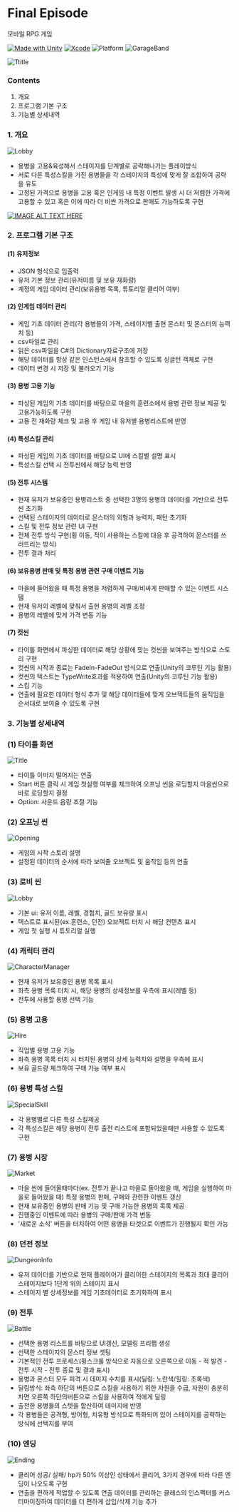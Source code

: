 # Final Episode

모바일 RPG 게임

[![Made with Unity](https://img.shields.io/badge/Made%20with-Unity-57b9d3.svg?style=flat&logo=unity)](https://unity3d.com)         [![Xcode](https://img.shields.io/badge/Xcode-11.0-blue)](https://developer.apple.com/xcode/) ![Platform](https://img.shields.io/badge/iOS-12-green) ![GarageBand](https://img.shields.io/badge/Sound-GarageBand-orange)

![Ttitle](./Img/Title.png)

### Contents
1. 개요
2. 프로그램 기본 구조
3. 기능별 상세내역

### 1. 개요
![Lobby](./Img/Lobby.png)

- 용병을 고용&육성해서 스테이지를 단계별로 공략해나가는 플레이방식
- 서로 다른 특성스킬을 가진 용병들을 각 스테이지의 특성에 맞게 잘 조합하여 공략을 유도
- 고정된 가격으로 용병을 고용 혹은 인게임 내 특정 이벤트 발생 시 더 저렴한 가격에 고용할 수 있고 혹은 이에 따라 더 비싼 가격으로 판매도 가능하도록 구현

[![IMAGE ALT TEXT HERE](http://img.youtube.com/vi/q3uSfJLIHHw/0.jpg)](https://www.youtube.com/watch?v=q3uSfJLIHHw)

### 2. 프로그램 기본 구조

#### (1) 유저정보
- JSON 형식으로 입출력
- 유저 기본 정보 관리(유저이름 및 보유 재화량)
- 계정의 게임 데이터 관리(보유용병 목록, 튜토리얼 클리어 여부)

#### (2) 인게임 데이터 관리
- 게임 기초 데이터 관리(각 용병들의 가격, 스테이지별 출현 몬스터 및 몬스터의 능력치 등)
- csv파일로 관리
- 읽은 csv파일을 C#의 Dictionary자료구조에 저장
- 해당 데이터를 항상 같은 인스턴스에서 참조할 수 있도록 싱글턴 객체로 구현
- 데이터 변경 시 저장 및 불러오기 기능

#### (3) 용병 고용 기능
- 파싱된 게임의 기초 데이터를 바탕으로 마을의 훈련소에서 용병 관련 정보 제공 및 고용가능하도록  구현
- 고용 전 재화량 체크 및 고용 후 게임 내 유저별 용병리스트에 반영

#### (4) 특성스킬 관리
- 파싱된 게임의 기초 데이터를 바탕으로 UI에 스킬별 설명 표시
- 특성스킬 선택 시 전투씬에서 해당 능력 반영

#### (5) 전투 시스템
- 현재 유저가 보유중인 용병리스트 중 선택한 3명의 용병의 데이터를 기반으로 전투씬 초기화
- 선택된 스테이지의 데이터로 몬스터의 외형과 능력치, 패턴 초기화
- 스킬 및 전투 정보 관련 UI 구현
- 전체 전투 방식 구현(횡 이동, 적이 사용하는 스킬에 대응 후 공격하여 몬스터를 쓰러뜨리는 방식)
- 전투 결과 처리

#### (6) 보유용병 판매 및 특정 용병 관련 구매 이벤트 기능
- 마을에 들어왔을 때 특정 용병을 저렴하게 구매/비싸게 판매할 수 있는 이벤트 시스템
- 현재 유저의 레벨에 맞춰서 출현 용병의 레벨 조정
- 용병의 레벨에 맞게 가격 변동 기능

#### (7) 컷씬
- 타이틀 화면에서 파싱한 데이터로 해당 상황에 맞는 컷씬을 보여주는 방식으로 스토리 구현
- 컷씬의 시작과 종료는 FadeIn-FadeOut 방식으로 연출(Unity의 코루틴 기능 활용)
- 컷씬의 텍스트는 TypeWrite효과를 적용하여 연출(Unity의 코루틴 기능 활용)
- 스킵 기능
- 연출에 필요한 데이터 형식 추가 및 해당 데이터들에 맞게 오브젝트들의 움직임을 순서대로 보여줄 수 있도록 구현

### 3. 기능별 상세내역
### (1) 타이틀 화면
![Title](./Img/Title.png)
- 타이틀 이미지 떨어지는 연출
- Start 버튼 클릭 시 게임 첫실행 여부를 체크하여 오프닝 씬을 로딩할지 마을씬으로 바로 로딩할지 결정
- Option: 사운드 음량 조절 기능

### (2) 오프닝 씬
![Opening](./Img/Opening.png)
- 게임의 시작 스토리 설명
- 설정된 데이터의 순서에 따라 보여줄 오브젝트 및 움직임 등의 연출

### (3) 로비 씬
![Lobby](./Img/Lobby.png)
- 기본 ui: 유저 이름, 레벨, 경험치, 골드 보유량 표시
- 텍스트로 표시된(ex.훈련소, 던전) 오브젝트 터치 시 해당 컨텐츠 표시
- 게임 첫 실행 시 튜토리얼 실행

### (4) 캐릭터 관리
![CharacterManager](./Img/CharacterManager.png)
- 현재 유저가 보유중인 용병 목록 표시
- 좌측 용병 목록 터치 시, 해당 용병의 상세정보를 우측에 표시(레벨 등)
- 전투에 사용할 용병 선택 기능

### (5) 용병 고용
![Hire](./Img/Hire.png)
- 직업별 용병 고용 기능
- 좌측 용병 목록 터치 시 터치된 용병의 상세 능력치와 설명을 우측에 표시
- 보유 골드량 체크하여 구매 가능 여부 표시

### (6) 용병 특성 스킬
![SpecialSkill](./Img/SpecialSkill.png)
- 각 용병별로 다른 특성 스킬제공
- 각 특성스킬은 해당 용병이 전투 출전 리스트에 포함되었을때만 사용할 수 있도록 구현

### (7) 용병 시장
![Market](./Img/Market.png)
- 마을 씬에 들어올때마다(ex. 전투가 끝나고 마을로 돌아왔을 때, 게임을 실행하여 마을로 들어왔을 때) 특정 용병의 판매, 구매와 관련한 이벤트 갱신
- 현재 보유중인 용병의 판매 기능 및 구매 가능한 용병의 목록 제공
- 진행중인 이벤트에 따라 용병의 구매/판매 가격 변동
- '새로운 소식' 버튼을 터치하여 어떤 용병을 타겟으로 이벤트가 진행될지 확인 가능

### (8) 던전 정보
![DungeonInfo](./Img/DungeonInfo.png)
- 유저 데이터를 기반으로 현재 플레이어가 클리어한 스테이지의 목록과 최대 클리어 스테이지보다 1단계 위의 스테이지 표시
- 스테이지 별 상세정보를 게임 기초데이터로 초기화하여 표시

### (9) 전투
![Battle](./Img/Battle.png)
- 선택한 용병 리스트를 바탕으로 UI갱신, 모델링 프리팹 생성
- 선택한 스테이지의 몬스터 정보 셋팅
- 기본적인 전투 프로세스(횡스크롤 방식으로 자동으로 오른쪽으로 이동 - 적 발견 - 전투 시작 - 전투 종료 및 결과 표시)
- 용병과 몬스터 모두 피격 시 데미지 수치를 표시(딜링: 노란색/힐링: 초록색)
- 딜링방식: 좌측 하단의 버튼으로 스킬을 사용하기 위한 자원을 수급, 자원이 충분히 차면 오른쪽 하단의버튼으로 스킬을 사용하여 적에게 딜링
- 출전한 용병들의 스텟을 합산하여 데미지에 반영
- 각 용병들은 공격형, 방어형, 치유형 방식으로 특화되어 있어 스테이지를 공략하는 방식에 선택지를 부여

### (10) 엔딩
![Ending](./Img/Ending.png)
- 클리어 성공/ 실패/ hp가 50% 이상인 상태에서 클리어, 3가지 경우에 따라 다른 엔딩이 나오도록 구현
- 연출을 편하게 작업할 수 있도록 연출 데이터를 관리하는 클래스의 인스펙터를 커스터마이징하여 데이터를 더 편하게 삽입/삭제 기능 추가

